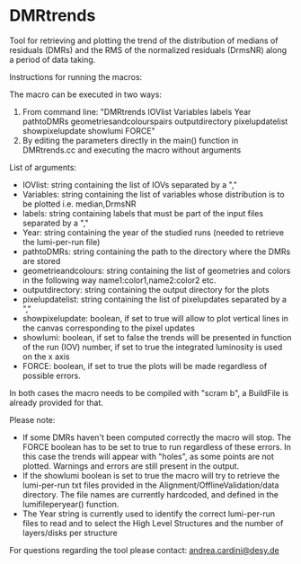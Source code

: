 # DMRtrends
Tool for retrieving and plotting the trend of the distribution of medians of residuals (DMRs) and the RMS of the normalized residuals (DrmsNR) along a period of data taking.

Instructions for running the macros:

The macro can be executed in two ways:

1) From command line: "DMRtrends IOVlist Variables labels Year pathtoDMRs geometriesandcolourspairs outputdirectory pixelupdatelist showpixelupdate showlumi FORCE"
2) By editing the parameters directly in the main() function in DMRtrends.cc and executing the macro without arguments

List of arguments:
- IOVlist:                 string containing the list of IOVs separated by a ","
- Variables:               string containing the list of variables whose distribution is to be plotted i.e. median,DrmsNR
- labels:                  string containing labels that must be part of the input files separated by a ","
- Year:                    string containing the year of the studied runs (needed to retrieve the lumi-per-run file)
- pathtoDMRs:              string containing the path to the directory where the DMRs are stored
- geometrieandcolours:     string containing the list of geometries and colors in the following way name1:color1,name2:color2 etc.
- outputdirectory:         string containing the output directory for the plots
- pixelupdatelist:         string containing the list of pixelupdates separated by a ","
- showpixelupdate:         boolean, if set to true will allow to plot vertical lines in the canvas corresponding to the pixel updates
- showlumi:                boolean, if set to false the trends will be presented in function of the run (IOV) number, if set to true the integrated luminosity is used on the x axis
- FORCE:                   boolean, if set to true the plots will be made regardless of possible errors. 

In both cases the macro needs to be compiled with "scram b", a BuildFile is already provided for that.


Please note:
- If some DMRs haven't been computed correctly the macro will stop. The FORCE boolean has to be set to true to run regardless of these errors. In this case the trends will appear with "holes", as some points are not plotted. Warnings and errors are still present in the output.
- If the showlumi boolean is set to true the macro will try to retrieve the lumi-per-run txt files provided in the Alignment/OfflineValidation/data directory. The file names are currently hardcoded, and defined in the lumifileperyear() function.
- The Year string is currently used to identify the correct lumi-per-run files to read and to select the High Level Structures and the number of layers/disks per structure

For questions regarding the tool please contact: andrea.cardini@desy.de
